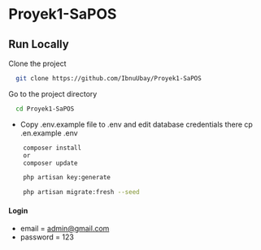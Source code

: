 # Proyek1-SaPOS
## Run Locally

Clone the project

```bash
  git clone https://github.com/IbnuUbay/Proyek1-SaPOS
```

Go to the project directory

```bash
  cd Proyek1-SaPOS
```

-   Copy .env.example file to .env and edit database credentials there
    cp .en.example .env

```bash
    composer install
    or
    composer update
```

```bash
    php artisan key:generate
```

```bash
    php artisan migrate:fresh --seed
```

#### Login
-   email = admin@gmail.com
-   password = 123
